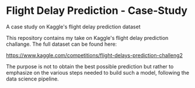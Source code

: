 # Flight Delay Prediction - Case-Study
A case study on Kaggle's flight delay prediction dataset

This repository contains my take on Kaggle's flight delay prediction challange. The full dataset can be found here:

https://www.kaggle.com/competitions/flight-delays-prediction-challeng2

The purpose is not to obtain the best possible prediction but rather to emphasize on the various steps needed to build such a model, following the data science pipeline.
